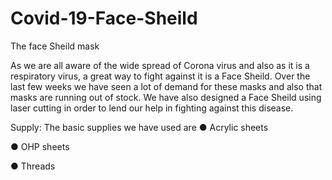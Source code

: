 # Covid-19-Face-Sheild
The face Sheild mask


As we are all aware of the wide spread of Corona virus and also as it is a respiratory virus, a
great way to fight against it is a Face Sheild. Over the last few weeks we have seen a lot of
demand for these masks and also that masks are running out of stock. We have also
designed a Face Sheild using laser cutting in order to lend our help in fighting against this
disease.


Supply:
The basic supplies we have used are
● Acrylic sheets

● OHP sheets

● Threads
